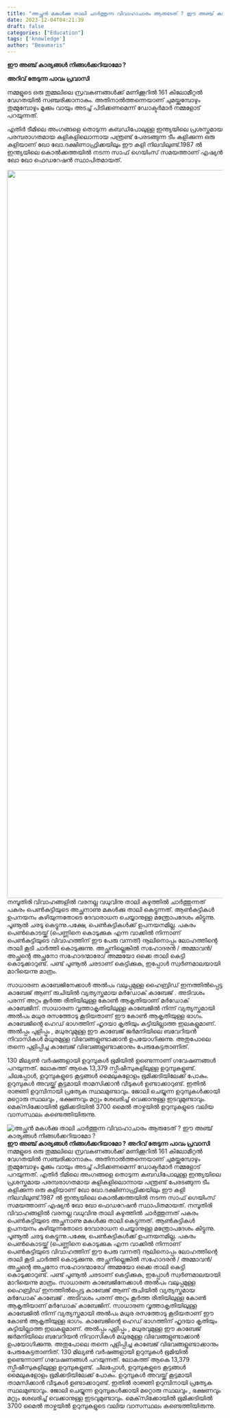 ```yaml
---
title: "അച്ഛൻ മകൾക്കു താലി ചാർത്തുന്ന വിവാഹാചാരം ആരുടേത് ? ഈ അഞ്ച് കാര്യങ്ങൾ നിങ്ങൾക്കറിയാമോ ?"
date: 2023-12-04T04:21:39
draft: false
categories: ["Education"]
tags: ['knowledge']
author: "Beaumaris"
---
```


<strong>ഈ അഞ്ച് കാര്യങ്ങൾ നിങ്ങൾക്കറിയാമോ ?</strong>

<strong>അറിവ് തേടുന്ന പാവം പ്രവാസി</strong>

നമ്മളുടെ ഒരു തുമ്മലിലെ സ്രവകണങ്ങൾക്ക് മണിക്കൂറിൽ 161 കിലോമീറ്റൽ വേഗതയിൽ സഞ്ചരിക്കാനാകും. അതിനാൽത്തന്നെയാണ് ചുമയ്ക്കുമ്പോഴും തുമ്മുമ്പോഴും മൂക്കും വായും അടച്ച് പിടിക്കണമെന്ന് ഡോക്ടർമാർ നമ്മളോട് പറയുന്നത്.

എതിർ ടീമിലെ അംഗങ്ങളെ തൊടുന്ന കബഡിപോലുള്ള ഇന്ത്യയിലെ പ്രശസ്തമായ പരമ്പരാഗതമായ കളികളിലൊന്നായ പന്ത്രണ്ട് പേരടങ്ങുന്ന ടീം കളിക്കുന്ന ഒരു കളിയാണ് ഖോ ഖോ.ദക്ഷിണാഫ്രിക്കയിലും ഈ കളി നിലവിലുണ്ട്.1987 ൽ ഇന്ത്യയിലെ കൊൽക്കത്തയിൽ നടന്ന സാഫ് ഗെയിംസ് സമയത്താണ് എഷ്യൻ ഖോ ഖോ ഫെഡറേഷൻ സ്ഥാപിതമായത്.

<img class="size-full wp-image-432400 aligncenter" src="https://cdn.boolokam.com/articles/2023/12/qddd-1.jpg" alt="" width="2048" height="1699" />നമ്പൂതിരി വിവാഹങ്ങളിൽ വരനല്ല വധുവിനു താലി കഴുത്തിൽ ചാർത്തുന്നത് പകരം പെൺകുട്ടിയുടെ അച്ഛനാണു മകൾക്കു താലി കെട്ടുന്നത്. ആൺകുട്ടികൾ ഉപനയനം കഴിയുന്നതോടെ ദേവാരാധന ചെയ്യാനുള്ള മന്ത്രോപദേശം കിട്ടുന്നു. പൂണൂൽ ചരടു കെട്ടുന്നു.പക്ഷേ, പെൺകുട്ടികൾക്ക് ഉപനയനമില്ല. പകരം പെൺകൊടയ്ക്ക് (പെണ്ണിനെ കൊടുക്കുക എന്ന വാക്കിൽ നിന്നാണ് പെൺകുട്ടിയുടെ വിവാഹത്തിന് ഈ പേരു വന്നത്) നൂലിനൊപ്പം ലോഹത്തിന്റെ താലി കൂടി ചാർത്തി കൊടുക്കുന്നു. അച്ഛനില്ലെങ്കിൽ സഹോദരൻ / അമ്മാവൻ/ അച്ഛന്റെ അച്ഛനോ സഹോദന്മാരോ/ അമ്മയോ ഒക്കെ താലി കെട്ടി കൊടുക്കാറുണ്ട്. പണ്ട് പൂണൂൽ ചരടാണ് കെട്ടിക്കുക, ഇപ്പോൾ സ്വർണമാലയായി മാറിയെന്നു മാത്രം.

സാധാരണ കാബേജിനേക്കാള്‍ അല്‍പം വലുപ്പമുള്ള ഹൈബ്രിഡ് ഇനത്തില്‍പ്പെട്ട കാബേജ് ആണ് രുചിയിൽ വ്യത്യസ്തമായ മര്‍ഡോക് കാബേജ് . അടിവശം പരന്ന് അറ്റം കൂര്‍ത്ത രീതിയിലുള്ള കോണ്‍ ആകൃതിയാണ് മര്‍ഡോക് കാബേജിന്. സാധാരണ വൃത്താകൃതിയിലുള്ള കാബേജില്‍ നിന്ന് വ്യത്യസ്തമായി അല്‍പം മധുര രസത്തോടു കൂടിയതാണ് ഈ കോണ്‍ ആകൃതിയുള്ള ഭാഗം. കാബേജിന്റെ ഹെഡ് ഭാഗത്തിന് ഹൃദയാ കൃതിയും കട്ടിയില്ലാത്ത ഇലകളുമാണ്. അല്‍പ്പം പുളിപ്പും , മധുരവുമുള്ള ഈ കാബേജ് ജര്‍മനിയിലെ ബവേറിയന്‍ നിവാസികള്‍ മധുരമുള്ള വിഭവങ്ങളുണ്ടാക്കാന്‍ ഉപയോഗിക്കുന്നു. അതുപോലെ തന്നെ പുളിപ്പിച്ച കാബേജ് വിഭവങ്ങളുണ്ടാക്കാനും പേരുകേട്ടതാണിത്.

130 മില്യണ്‍ വര്‍ഷങ്ങളായി ഉറുമ്പുകള്‍ ഭൂമിയില്‍ ഉണ്ടെന്നാണ് ഗവേഷണങ്ങള്‍ പറയുന്നത്. ലോകത്ത് ആകെ 13,379 സ്പീഷീസുകളിലുള്ള ഉറുമ്പുകളുണ്ട്. ചിലപ്പോള്‍, ഉറുമ്പുകളുടെ കൂട്ടങ്ങള്‍ മൈലുകളോളം ഭൂമിക്കടിയിലേക്ക് പോകും. ഉറുമ്പുകള്‍ അവയ്ക്ക് കൂട്ടമായി താമസിക്കാന്‍ വീടുകള്‍ ഉണ്ടാക്കാറുണ്ട്. ഇതില്‍ രാജ്ഞി ഉറുമ്പിനായി പ്രത്യേക സ്ഥലമുണ്ടാവും. ജോലി ചെയ്യുന്ന ഉറുമ്പുകള്‍ക്കായി മറ്റൊരു സ്ഥലവും , ഭക്ഷണവും മറ്റും ശേഖരിച്ച് വെക്കാനുള്ള ഇടവുമുണ്ടാവും. മെക്‌സിക്കോയില്‍ ഭൂമിക്കടിയില്‍ 3700 മൈല്‍ താഴ്ചയില്‍ ഉറുമ്പുകളുടെ വലിയ വാസസ്ഥലം കണ്ടെത്തിയിരുന്നു.


![അച്ഛൻ മകൾക്കു താലി ചാർത്തുന്ന വിവാഹാചാരം ആരുടേത് ? ഈ അഞ്ച് കാര്യങ്ങൾ നിങ്ങൾക്കറിയാമോ ?](https://cdn.boolokam.com/articles/2023/12/qddd-1.jpg)**ഈ അഞ്ച് കാര്യങ്ങൾ നിങ്ങൾക്കറിയാമോ ?** **അറിവ് തേടുന്ന പാവം പ്രവാസി** നമ്മളുടെ ഒരു തുമ്മലിലെ സ്രവകണങ്ങൾക്ക് മണിക്കൂറിൽ 161 കിലോമീറ്റൽ വേഗതയിൽ സഞ്ചരിക്കാനാകും. അതിനാൽത്തന്നെയാണ് ചുമയ്ക്കുമ്പോഴും തുമ്മുമ്പോഴും മൂക്കും വായും അടച്ച് പിടിക്കണമെന്ന് ഡോക്ടർമാർ നമ്മളോട് പറയുന്നത്. എതിർ ടീമിലെ അംഗങ്ങളെ തൊടുന്ന കബഡിപോലുള്ള ഇന്ത്യയിലെ പ്രശസ്തമായ പരമ്പരാഗതമായ കളികളിലൊന്നായ പന്ത്രണ്ട് പേരടങ്ങുന്ന ടീം കളിക്കുന്ന ഒരു കളിയാണ് ഖോ ഖോ.ദക്ഷിണാഫ്രിക്കയിലും ഈ കളി നിലവിലുണ്ട്.1987 ൽ ഇന്ത്യയിലെ കൊൽക്കത്തയിൽ നടന്ന സാഫ് ഗെയിംസ് സമയത്താണ് എഷ്യൻ ഖോ ഖോ ഫെഡറേഷൻ സ്ഥാപിതമായത്. നമ്പൂതിരി വിവാഹങ്ങളിൽ വരനല്ല വധുവിനു താലി കഴുത്തിൽ ചാർത്തുന്നത് പകരം പെൺകുട്ടിയുടെ അച്ഛനാണു മകൾക്കു താലി കെട്ടുന്നത്. ആൺകുട്ടികൾ ഉപനയനം കഴിയുന്നതോടെ ദേവാരാധന ചെയ്യാനുള്ള മന്ത്രോപദേശം കിട്ടുന്നു. പൂണൂൽ ചരടു കെട്ടുന്നു.പക്ഷേ, പെൺകുട്ടികൾക്ക് ഉപനയനമില്ല. പകരം പെൺകൊടയ്ക്ക് (പെണ്ണിനെ കൊടുക്കുക എന്ന വാക്കിൽ നിന്നാണ് പെൺകുട്ടിയുടെ വിവാഹത്തിന് ഈ പേരു വന്നത്) നൂലിനൊപ്പം ലോഹത്തിന്റെ താലി കൂടി ചാർത്തി കൊടുക്കുന്നു. അച്ഛനില്ലെങ്കിൽ സഹോദരൻ / അമ്മാവൻ/ അച്ഛന്റെ അച്ഛനോ സഹോദന്മാരോ/ അമ്മയോ ഒക്കെ താലി കെട്ടി കൊടുക്കാറുണ്ട്. പണ്ട് പൂണൂൽ ചരടാണ് കെട്ടിക്കുക, ഇപ്പോൾ സ്വർണമാലയായി മാറിയെന്നു മാത്രം. സാധാരണ കാബേജിനേക്കാള്‍ അല്‍പം വലുപ്പമുള്ള ഹൈബ്രിഡ് ഇനത്തില്‍പ്പെട്ട കാബേജ് ആണ് രുചിയിൽ വ്യത്യസ്തമായ മര്‍ഡോക് കാബേജ് . അടിവശം പരന്ന് അറ്റം കൂര്‍ത്ത രീതിയിലുള്ള കോണ്‍ ആകൃതിയാണ് മര്‍ഡോക് കാബേജിന്. സാധാരണ വൃത്താകൃതിയിലുള്ള കാബേജില്‍ നിന്ന് വ്യത്യസ്തമായി അല്‍പം മധുര രസത്തോടു കൂടിയതാണ് ഈ കോണ്‍ ആകൃതിയുള്ള ഭാഗം. കാബേജിന്റെ ഹെഡ് ഭാഗത്തിന് ഹൃദയാ കൃതിയും കട്ടിയില്ലാത്ത ഇലകളുമാണ്. അല്‍പ്പം പുളിപ്പും , മധുരവുമുള്ള ഈ കാബേജ് ജര്‍മനിയിലെ ബവേറിയന്‍ നിവാസികള്‍ മധുരമുള്ള വിഭവങ്ങളുണ്ടാക്കാന്‍ ഉപയോഗിക്കുന്നു. അതുപോലെ തന്നെ പുളിപ്പിച്ച കാബേജ് വിഭവങ്ങളുണ്ടാക്കാനും പേരുകേട്ടതാണിത്. 130 മില്യണ്‍ വര്‍ഷങ്ങളായി ഉറുമ്പുകള്‍ ഭൂമിയില്‍ ഉണ്ടെന്നാണ് ഗവേഷണങ്ങള്‍ പറയുന്നത്. ലോകത്ത് ആകെ 13,379 സ്പീഷീസുകളിലുള്ള ഉറുമ്പുകളുണ്ട്. ചിലപ്പോള്‍, ഉറുമ്പുകളുടെ കൂട്ടങ്ങള്‍ മൈലുകളോളം ഭൂമിക്കടിയിലേക്ക് പോകും. ഉറുമ്പുകള്‍ അവയ്ക്ക് കൂട്ടമായി താമസിക്കാന്‍ വീടുകള്‍ ഉണ്ടാക്കാറുണ്ട്. ഇതില്‍ രാജ്ഞി ഉറുമ്പിനായി പ്രത്യേക സ്ഥലമുണ്ടാവും. ജോലി ചെയ്യുന്ന ഉറുമ്പുകള്‍ക്കായി മറ്റൊരു സ്ഥലവും , ഭക്ഷണവും മറ്റും ശേഖരിച്ച് വെക്കാനുള്ള ഇടവുമുണ്ടാവും. മെക്‌സിക്കോയില്‍ ഭൂമിക്കടിയില്‍ 3700 മൈല്‍ താഴ്ചയില്‍ ഉറുമ്പുകളുടെ വലിയ വാസസ്ഥലം കണ്ടെത്തിയിരുന്നു.
